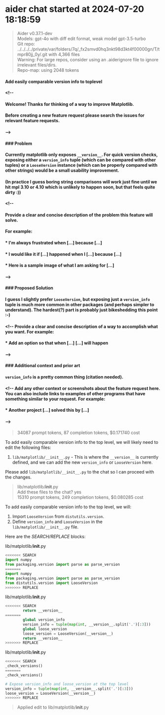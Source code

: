 
# aider chat started at 2024-07-20 18:18:59

> Aider v0.37.1-dev  
> Models: gpt-4o with diff edit format, weak model gpt-3.5-turbo  
> Git repo: ../../../../private/var/folders/7q/_fx2smvd0hq3nkt98d3kt4f00000gn/T/tmpr80jj_0y/.git with 4,366 files  
> Warning: For large repos, consider using an .aiderignore file to ignore irrelevant files/dirs.  
> Repo-map: using 2048 tokens  

#### Add easily comparable version info to toplevel  
#### <!--  
#### Welcome! Thanks for thinking of a way to improve Matplotlib.  
####   
####   
#### Before creating a new feature request please search the issues for relevant feature requests.  
#### -->  
####   
#### ### Problem  
####   
#### Currently matplotlib only exposes `__version__`.  For quick version checks, exposing either a `version_info` tuple (which can be compared with other tuples) or a `LooseVersion` instance (which can be properly compared with other strings) would be a small usability improvement.  
####   
#### (In practice I guess boring string comparisons will work just fine until we hit mpl 3.10 or 4.10 which is unlikely to happen soon, but that feels quite dirty :))  
#### <!--  
#### Provide a clear and concise description of the problem this feature will solve.   
####   
#### For example:  
#### * I'm always frustrated when [...] because [...]  
#### * I would like it if [...] happened when I [...] because [...]  
#### * Here is a sample image of what I am asking for [...]  
#### -->  
####   
#### ### Proposed Solution  
####   
#### I guess I slightly prefer `LooseVersion`, but exposing just a `version_info` tuple is much more common in other packages (and perhaps simpler to understand).  The hardest(?) part is probably just bikeshedding this point :-)  
#### <!-- Provide a clear and concise description of a way to accomplish what you want. For example:  
####   
#### * Add an option so that when [...]  [...] will happen  
####  -->  
####   
#### ### Additional context and prior art  
####   
#### `version_info` is a pretty common thing (citation needed).  
#### <!-- Add any other context or screenshots about the feature request here. You can also include links to examples of other programs that have something similar to your request. For example:  
####   
#### * Another project [...] solved this by [...]  
#### -->  
####  
> 34087 prompt tokens, 87 completion tokens, $0.171740 cost  

To add easily comparable version info to the top level, we will likely need to edit the following files:

1. `lib/matplotlib/__init__.py` - This is where the `__version__` is currently defined, and we can add the new `version_info` or `LooseVersion` here.

Please add `lib/matplotlib/__init__.py` to the chat so I can proceed with the changes.

> lib/matplotlib/__init__.py  
> Add these files to the chat? yes  
> 15310 prompt tokens, 249 completion tokens, $0.080285 cost  

To add easily comparable version info to the top level, we will:

1. Import `LooseVersion` from `distutils.version`.
2. Define `version_info` and `LooseVersion` in the `lib/matplotlib/__init__.py` file.

Here are the *SEARCH/REPLACE* blocks:

lib/matplotlib/__init__.py
```python
<<<<<<< SEARCH
import numpy
from packaging.version import parse as parse_version
=======
import numpy
from packaging.version import parse as parse_version
from distutils.version import LooseVersion
>>>>>>> REPLACE
```

lib/matplotlib/__init__.py
```python
<<<<<<< SEARCH
        return __version__
=======
        global version_info
        version_info = tuple(map(int, __version__.split('.')[:3]))
        global loose_version
        loose_version = LooseVersion(__version__)
        return __version__
>>>>>>> REPLACE
```

lib/matplotlib/__init__.py
```python
<<<<<<< SEARCH
_check_versions()
=======
_check_versions()

# Expose version_info and loose_version at the top level
version_info = tuple(map(int, __version__.split('.')[:3]))
loose_version = LooseVersion(__version__)
>>>>>>> REPLACE
```

> Applied edit to lib/matplotlib/__init__.py  
